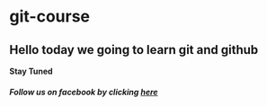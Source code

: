 # git-course

## Hello today we going to learn git and github

**Stay Tuned**

##### Follow us on facebook by clicking [here](https://www.facebook.com/bouras.monsef/)
